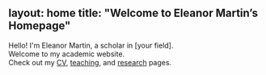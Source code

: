 layout: home
title: "Welcome to Eleanor Martin’s Homepage"
---

Hello! I'm Eleanor Martin, a scholar in [your field].  
Welcome to my academic website.  
Check out my [CV](/assets/CV.pdf), [teaching](/teaching/), and [research](/research/) pages.
